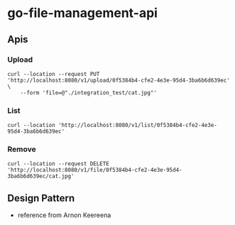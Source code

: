 # go-file-management-api

## Apis
### Upload
```
curl --location --request PUT 'http://localhost:8080/v1/upload/0f5384b4-cfe2-4e3e-95d4-3ba6b6d639ec' \
    --form 'file=@"./integration_test/cat.jpg"'
```

### List
```
curl --location 'http://localhost:8080/v1/list/0f5384b4-cfe2-4e3e-95d4-3ba6b6d639ec'
```

### Remove
```
curl --location --request DELETE 'http://localhost:8080/v1/file/0f5384b4-cfe2-4e3e-95d4-3ba6b6d639ec/cat.jpg'
```

## Design Pattern
- reference from Arnon Keereena